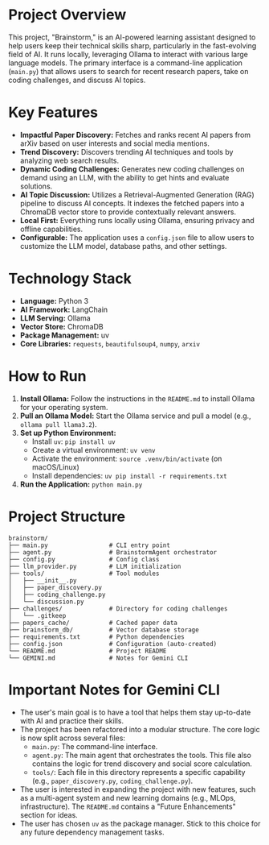 # Project Overview

This project, "Brainstorm," is an AI-powered learning assistant designed to help users keep their technical skills sharp, particularly in the fast-evolving field of AI. It runs locally, leveraging Ollama to interact with various large language models. The primary interface is a command-line application (`main.py`) that allows users to search for recent research papers, take on coding challenges, and discuss AI topics.

# Key Features

*   **Impactful Paper Discovery:** Fetches and ranks recent AI papers from arXiv based on user interests and social media mentions.
*   **Trend Discovery:** Discovers trending AI techniques and tools by analyzing web search results.
*   **Dynamic Coding Challenges:** Generates new coding challenges on demand using an LLM, with the ability to get hints and evaluate solutions.
*   **AI Topic Discussion:** Utilizes a Retrieval-Augmented Generation (RAG) pipeline to discuss AI concepts. It indexes the fetched papers into a ChromaDB vector store to provide contextually relevant answers.
*   **Local First:** Everything runs locally using Ollama, ensuring privacy and offline capabilities.
*   **Configurable:** The application uses a `config.json` file to allow users to customize the LLM model, database paths, and other settings.

# Technology Stack

*   **Language:** Python 3
*   **AI Framework:** LangChain
*   **LLM Serving:** Ollama
*   **Vector Store:** ChromaDB
*   **Package Management:** uv
*   **Core Libraries:** `requests`, `beautifulsoup4`, `numpy`, `arxiv`

# How to Run

1.  **Install Ollama:** Follow the instructions in the `README.md` to install Ollama for your operating system.
2.  **Pull an Ollama Model:** Start the Ollama service and pull a model (e.g., `ollama pull llama3.2`).
3.  **Set up Python Environment:**
    *   Install `uv`: `pip install uv`
    *   Create a virtual environment: `uv venv`
    *   Activate the environment: `source .venv/bin/activate` (on macOS/Linux)
    *   Install dependencies: `uv pip install -r requirements.txt`
4.  **Run the Application:** `python main.py`

# Project Structure

```
brainstorm/
├── main.py                 # CLI entry point
├── agent.py                # BrainstormAgent orchestrator
├── config.py               # Config class
├── llm_provider.py         # LLM initialization
├── tools/                  # Tool modules
│   ├── __init__.py
│   ├── paper_discovery.py
│   ├── coding_challenge.py
│   └── discussion.py
├── challenges/             # Directory for coding challenges
│   └── .gitkeep
├── papers_cache/           # Cached paper data
├── brainstorm_db/          # Vector database storage
├── requirements.txt        # Python dependencies
├── config.json             # Configuration (auto-created)
└── README.md               # Project README
└── GEMINI.md               # Notes for Gemini CLI
```

# Important Notes for Gemini CLI

*   The user's main goal is to have a tool that helps them stay up-to-date with AI and practice their skills.
*   The project has been refactored into a modular structure. The core logic is now split across several files:
    *   `main.py`: The command-line interface.
    *   `agent.py`: The main agent that orchestrates the tools. This file also contains the logic for trend discovery and social score calculation.
    *   `tools/`: Each file in this directory represents a specific capability (e.g., `paper_discovery.py`, `coding_challenge.py`).
*   The user is interested in expanding the project with new features, such as a multi-agent system and new learning domains (e.g., MLOps, infrastructure). The `README.md` contains a "Future Enhancements" section for ideas.
*   The user has chosen `uv` as the package manager. Stick to this choice for any future dependency management tasks.